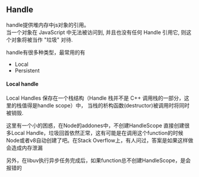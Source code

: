 ## Handle

handle提供堆内存中js对象的引用。  
当一个对象在 JavaScript 中无法被访问到, 并且也没有任何 Handle 引用它, 则这个对象将被当作 "垃圾" 对待. 

handle有很多种类型，最常用的有

* Local
* Persistent

#### Local handle

Local Handles 保存在一个栈结构（Handle 栈并不是 C++ 调用栈的一部分，这里的栈值得是handle scope）中， 当栈的析构函数(destructor)被调用时将同时被销毁.

这里有一个小的困惑，在Node的addones中，不创建HandleScope 直接创建很多Local Handle，垃圾回首依然正常，这有可能是在调用这个function的时候Node或者v8自动创建了吧。在Stack Overflow上，有人问过，答案是如果这样做会造成内存泄漏

另外，在libuv执行异步任务完成后，如果function总不创建HandleScope，是会报错的